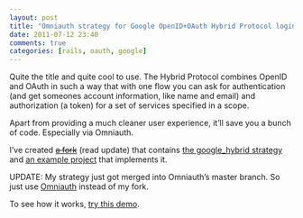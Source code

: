 ```yaml
---
layout: post
title: "Omniauth strategy for Google OpenID+OAuth Hybrid Protocol login"
date: 2011-07-12 23:40
comments: true
categories: [rails, oauth, google]
---
```


Quite the title and quite cool to use. The Hybrid Protocol combines OpenID and OAuth in such a way that with one flow you can ask for authentication (and get someones account information, like name and email) and authorization (a token) for a set of services specified in a scope.

<!-- more -->

Apart from providing a much cleaner user experience, it’ll save you a bunch of code. Especially via Omniauth.

I’ve created [~~a fork~~](https://github.com/boyvanamstel/omniauth/tree/google-hybrid) (read update) that contains [the google_hybrid strategy](https://github.com/boyvanamstel/omniauth/blob/google-hybrid/oa-openid/lib/omniauth/strategies/google_hybrid.rb) and [an example project](https://github.com/boyvanamstel/Google-Hybrid-Omniauth-implementation) that implements it.

UPDATE: My strategy just got merged into Omniauth’s master branch. So just use [Omniauth](https://github.com/intridea/omniauth) instead of my fork.

To see how it works, [try this demo](http://googlehybrid.boyvanamstel.nl/auth/google_hybrid).

